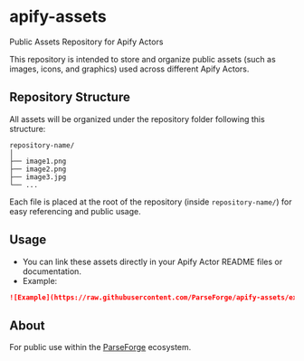 # apify-assets

Public Assets Repository for Apify Actors

This repository is intended to store and organize public assets (such as images, icons, and graphics) used across different Apify Actors.

## Repository Structure

All assets will be organized under the repository folder following this structure:

```
repository-name/
│
├── image1.png
├── image2.png
├── image3.jpg
└── ...
```

Each file is placed at the root of the repository (inside `repository-name/`) for easy referencing and public usage.

## Usage

- You can link these assets directly in your Apify Actor README files or documentation.  
- Example:

```markdown
![Example](https://raw.githubusercontent.com/ParseForge/apify-assets/example-repo/image1.png)
```

## About

For public use within the [ParseForge](https://github.com/ParseForge) ecosystem.  
